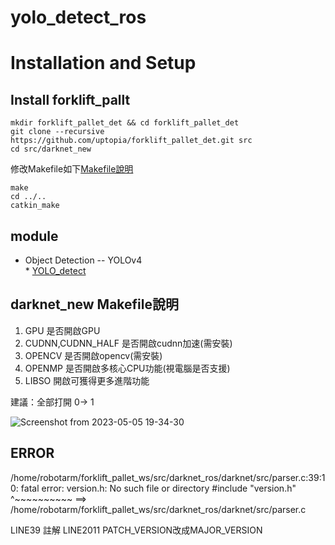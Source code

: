 # yolo_detect_ros

# Installation and Setup
## Install forklift_pallt
```
mkdir forklift_pallet_det && cd forklift_pallet_det
git clone --recursive https://github.com/uptopia/forklift_pallet_det.git src
cd src/darknet_new
```
修改Makefile如下[Makefile說明](README.md#darknet_new-makefile說明)
```
make
cd ../..
catkin_make
```

## module
* Object Detection -- YOLOv4  
\* [YOLO_detect](/yolo_detect_ros/README.md)

## darknet_new Makefile說明
1. GPU                  是否開啟GPU
2. CUDNN,CUDNN_HALF     是否開啟cudnn加速(需安裝)
3. OPENCV               是否開啟opencv(需安裝)
4. OPENMP               是否開啟多核心CPU功能(視電腦是否支援)
5. LIBSO                開啟可獲得更多進階功能 

建議：全部打開 0-> 1 

![Screenshot from 2023-05-05 19-34-30](https://user-images.githubusercontent.com/95768254/236451395-3d5e277c-bc53-4ba2-a0b6-624060e5ebd9.png)


## ERROR
/home/robotarm/forklift_pallet_ws/src/darknet_ros/darknet/src/parser.c:39:10: fatal error: version.h: No such file or directory
#include "version.h"
^~~~~~~~~~~
==> /home/robotarm/forklift_pallet_ws/src/darknet_ros/darknet/src/parser.c

LINE39 註解
LINE2011 PATCH_VERSION改成MAJOR_VERSION
